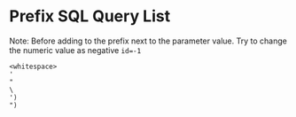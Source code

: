 # Prefix SQL Query List

Note: Before adding to the prefix next to the parameter value. Try to change the numeric value as negative `id=-1`

```
<whitespace>
'
"
\
')
")
```